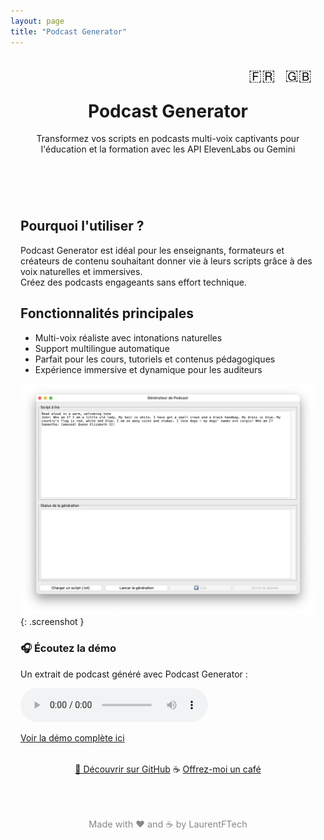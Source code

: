 ```yaml
---
layout: page
title: "Podcast Generator"
---
```


<header style="text-align:center; padding:2rem 1rem; position:relative;">
  <!-- Sélecteur de langue -->
  <div style="position:absolute; top:1rem; right:1rem;">
    <button onclick="showLang('fr')" style="background:none; border:none; font-size:1.5rem; cursor:pointer;" aria-label="Français">🇫🇷</button>
    <button onclick="showLang('en')" style="background:none; border:none; font-size:1.5rem; cursor:pointer;" aria-label="English">🇬🇧</button>
  </div>

  <h1>Podcast Generator</h1>
  <p id="subtitle">
    Transformez vos scripts en podcasts multi-voix captivants pour l'éducation et la formation avec les API ElevenLabs ou Gemini
  </p>
</header>

<section style="max-width:850px; margin:2rem auto; padding:0 1rem;">

<!-- Bloc FR -->
<div id="fr">

## Pourquoi l'utiliser ?

Podcast Generator est idéal pour les enseignants, formateurs et créateurs de contenu souhaitant donner vie à leurs scripts grâce à des voix naturelles et immersives.  
Créez des podcasts engageants sans effort technique.

## Fonctionnalités principales

- Multi-voix réaliste avec intonations naturelles  
- Support multilingue automatique  
- Parfait pour les cours, tutoriels et contenus pédagogiques  
- Expérience immersive et dynamique pour les auditeurs  

![Exemple de Podcast Generator](assets/podcast_creator_screenshot.png){: .screenshot }

### 🎧 Écoutez la démo

Un extrait de podcast généré avec Podcast Generator :

<audio controls>
  <source src="sample2-gemini.mp3" type="audio/mpeg">
  Votre navigateur ne supporte pas l'élément audio.
</audio>

[Voir la démo complète ici](assets/who_am_i.html)

<div style="text-align:center; margin-top:2rem;">
  <a href="https://github.com/laurentftech/Podcast_generator" class="cta-button">🚀 Découvrir sur GitHub</a>  
  ☕ <a href="https://www.buymeacoffee.com/laurentftech" target="_blank">Offrez-moi un café</a>
</div>

</div>

<!-- Bloc EN -->
<div id="en" style="display:none;">

## Why use it?

Podcast Generator is perfect for teachers, trainers, and content creators who want to bring their scripts to life with natural and immersive voices.  
Create engaging podcasts effortlessly using the ElevenLabs or Gemini APIs.

## Main features

- Realistic multi-voice with natural intonation  
- Automatic multilingual support  
- Perfect for courses, tutorials, and educational content  
- Immersive and dynamic experience for listeners  

![Podcast Generator Example](assets/podcast_creator_screenshot.png){: .screenshot }

### 🎧 Listen to the demo

A podcast excerpt generated with Podcast Generator:

<audio controls>
  <source src="sample2-gemini.mp3" type="audio/mpeg">
  Your browser does not support the audio element.
</audio>

[See the full demo here](assets/who_am_i.html)

<div style="text-align:center; margin-top:2rem;">
  <a href="https://github.com/laurentftech/Podcast_generator" class="cta-button">🚀 Discover on GitHub</a>  
  ☕ <a href="https://www.buymeacoffee.com/laurentftech" target="_blank">Offer me a coffee</a>
</div>

</div>

</section>

<footer style="text-align:center; padding:2rem; font-size:0.9rem; color:#888;">
  Made with ❤️ and ☕ by LaurentFTech
</footer>

<script>
function showLang(lang) {
    document.getElementById('fr').style.display = (lang === 'fr') ? 'block' : 'none';
    document.getElementById('en').style.display = (lang === 'en') ? 'block' : 'none';
    document.getElementById('subtitle').textContent = (lang === 'fr')
        ? "Transformez vos scripts en podcasts multi-voix captivants pour l'éducation et la formation avec les API ElevenLabs ou Gemini"
        : "Turn your scripts into engaging multi-voice podcasts for education and training using the ElevenLabs or Gemini APIs";
}
</script>
